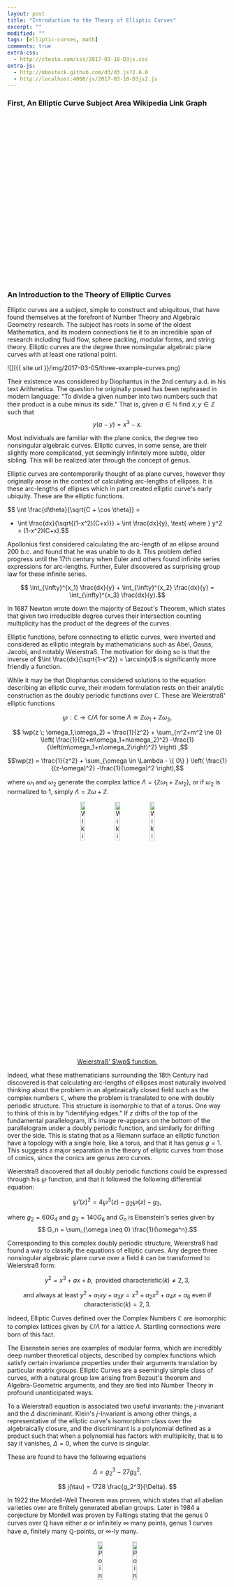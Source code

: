 ```yaml
---
layout: post
title: "Introduction to the Theory of Elliptic Curves"
excerpt: ""
modified: ""
tags: [elliptic-curves, math]
comments: true
extra-css:
  - http://ctesta.com/css/2017-03-18-D3js.css
extra-js:
  - http://mbostock.github.com/d3/d3.js?2.6.0
  - http://localhost:4000/js/2017-03-18-D3js2.js
---
```


### First, An Elliptic Curve Subject Area Wikipedia Link Graph
<!-- I learned how to set up the extra-css and extra-js from
this stackoverflow post:
https://stackoverflow.com/questions/14113559/how-to-tune-layout-for-a-particular-page-post-in-jekyll
This example was incredibly helpful
http://bl.ocks.org/MoritzStefaner/1377729
Symbols were sourced from here:
http://www.dionysia.org/html/entities/symbols.html
https://en.wikipedia.org/wiki/Blackboard_bold
-->
<svg width="1200" height="900"></svg>

<!--  
Sources:
- Fluid Flow: https://web.stanford.edu/~cantwell/Difficult_to_find_publications/Elliptic_Curves_and_3D_flow_patterns_Cantwell_2000.pdf
- Sphere Packing: http://www.jmilne.org/math/Books/ectext5.pdf
- String Theory: Husemöller's Text on Elliptic Curves
- History of Curves
- http://www.math.vt.edu/people/brown/doc/dioellip.pdf
- http://livetoad.org/Courses/Documents/132d/Notes/history_of_elliptic_curves.pdf
- https://projecteuclid.org/download/pdf_1/euclid.bams/1183533964

-->

### An Introduction to the Theory of Elliptic Curves

Elliptic curves are a subject, simple to construct and ubiquitous, that have found
themselves at the forefront of Number Theory and Algebraic Geometry research.
The subject has roots in some of the oldest Mathematics, and its modern
connections tie it to an incredible span of research including
fluid flow, sphere packing, modular forms, and string theory. Elliptic curves
are the degree three nonsingular algebraic plane curves with at least one
rational point.

![]({{ site.url }}/img/2017-03-05/three-example-curves.png)

Their existence was considered by Diophantus in the 2nd century a.d. in
his text Arithmetica. The question he originally posed has been rephrased
in modern language: "To divide a given number into two numbers such that their
product is a cube minus its side." That is, given $a \in \mathbb N$ find
$x,y \in \mathbb Z$ such that
$$y(a-y) = x^3 - x.$$

Most individuals are familiar with the plane conics, the degree
two nonsingular algebraic curves. Elliptic curves, in some sense,
are their slightly more complicated, yet seemingly infinitely more subtle,
older sibling. This will be realized later through the concept of genus.

Elliptic curves are contemporarily thought of as plane curves,
however they originally arose in the context of calculating arc-lengths
of ellipses. It is these arc-lengths
of ellipses which in part created elliptic curve's early ubiquity.
These are the elliptic functions.

$$ \int \frac{d\theta}{\sqrt{C + \cos \theta}} =
- \int \frac{dx}{\sqrt{(1-x^2)(C+x)}} =
\int \frac{dx}{y}, \text{ where } y^2 = (1-x^2)(C+x).$$

Apollonius first considered calculating the arc-length of an ellipse
around 200 b.c. and found that he was unable to do it. This problem
defied progress until the 17th century when Euler and others found
infinite series expressions for arc-lengths. Further, Euler discovered
as surprising group law for these infinite series.

$$ \int_{\infty}^{x_1} \frac{dx}{y} + \int_{\infty}^{x_2} \frac{dx}{y} =
\int_{\infty}^{x_3} \frac{dx}{y}.$$

In 1687 Newton wrote down the majority of Bezout's Theorem, which
states that given two irreducible degree curves their intersection
counting multiplicity has the product of the degrees of the curves.

Elliptic functions, before connecting to elliptic curves,
were inverted and considered as elliptic integrals by mathematicians such
as Abel, Gauss, Jacobi, and notably Weierstraß. The motivation for doing
so is that the inverse of $\int \frac{dx}{\sqrt{1-x^2}} = \arcsin(x)$
is significantly more friendly a function.  

While it may be that Diophantus considered solutions to the equation
describing an elliptic curve, their modern formulation rests on their
analytic construction as the doubly periodic functions over $\mathbb C$.
These are Weierstraß' elliptic functions

$$\wp:\mathbb C \to \mathbb C / \Lambda \text{ for some } \Lambda \cong
\mathbb Z\omega_1 +\mathbb Z\omega_2,$$

$$ \wp(z \; \omega_1,\omega_2) = \frac{1}{z^2} + \sum_{n^2+m^2 \ne 0} \left( \frac{1}{(z+m\omega_1+n\omega_2)^2} -\frac{1}{\left(m\omega_1+n\omega_2\right)^2} \right)
,$$

$$\wp(z) = \frac{1}{z^2} + \sum_{\omega \in \Lambda - \{ 0\} } \left( \frac{1}{(z-\omega)^2} -\frac{1}{\omega}^2 \right),$$

where $\omega_1$ and $\omega_2$ generate the complex lattice
$\Lambda = \{ \mathbb Z \omega_1 + \mathbb Z \omega_2 \}$, or if
$\omega_2$ is normalized to 1, simply $\Lambda = \mathbb Z \omega + \mathbb Z$.

<center>
<div style="display: block; margin: auto">
<img height='15%' width='15%' alt='Wikipedia Lattice Construction' src="https://upload.wikimedia.org/wikipedia/commons/thumb/d/d5/Lattice_torsion_points.svg/450px-Lattice_torsion_points.svg.png" />
<img height='15%' width='15%' alt='Wikipedia Lattice Construction' src="https://upload.wikimedia.org/wikipedia/commons/thumb/5/5a/Weierstrass_p.svg/150px-Weierstrass_p.svg.png" />
<img height='15%' width='15%' alt='Wikipedia Lattice Construction' src="https://upload.wikimedia.org/wikipedia/commons/thumb/0/07/Weierstrass_elliptic_function_P.png/1280px-Weierstrass_elliptic_function_P.png" />
<br>
<a href="https://en.wikipedia.org/wiki/Weierstrass%27s_elliptic_functions">Weierstraß' $\wp$ function.</a>
</div>
</center>

Indeed, what these mathematicians surrounding the 18th Century had discovered
is that calculating arc-lengths of ellipses most naturally involved thinking
about the problem in an algebraically closed field such as the
complex numbers $\mathbb C$, where the problem is translated to one with
doubly periodic structure. This structure is isomorphic to that of a torus.
One way to think of this is by "identifying edges." If $z$ drifts of the top
of the fundamental parallelogram, it's image re-appears on the bottom
of the parallelogram under a doubly periodic function, and similarly for drifting over the side.
This is stating that as a Riemann surface an elliptic function have a topology with a single hole,
like a torus, and that it has genus $g = 1$. This suggests a major separation
in the theory of elliptic curves from those of conics, since the
conics are genus zero curves.

Weierstraß discovered that all doubly periodic functions could be expressed
through his $\wp$ function, and that it followed the following differential
equation:

$$ \wp' (z)^2 = 4 \wp^3 (z) -g_2 \wp (z) - g_3,$$

where $g_2 = 60G_4$ and $g_3 = 140G_6$ and $G_n$ is Eisenstein's series given by
$$ G_n = \sum_{\omega \neq 0} \frac{1}{\omega^n}.$$

Corresponding to this complex doubly periodic structure,
Weierstraß had found a way to classify the equations of elliptic curves.
Any degree three nonsingular algebraic plane curve over a field $k$
can be transformed to Weierstraß form:

$$y^2 = x^3 + ax + b, \text{ provided } \text{characteristic}(k) \neq 2,3,$$

$$\text{ and always at least } y^2 + a_1 xy + a_3y = x^3 + a_2x^2 + a_4 x + a_6 \text{ even if } \text{characteristic}(k) = 2,3. $$

Indeed, Elliptic Curves defined over the Complex Numbers $\mathbb C$
are isomorphic to complex lattices given by $\mathbb C / \Lambda$ for a lattice
$\Lambda$. Startling connections were born of this fact.

The Eisenstein series are examples of modular forms, which are
incredibly deep number theoretical objects, described by complex functions which
satisfy certain invariance properties under their arguments translation
by particular matrix groups. Elliptic Curves are a seemingly simple class
of curves, with a natural group law
arising from Bezout's theorem
and Algebra-Geometric arguments, and they are tied into Number Theory in
profound unanticipated ways.

To a Weierstraß equation is associated two useful invariants:
the $j$-invariant and the $\Delta$ discriminant. Klein's $j$-Invariant is
among other things, a representative of the elliptic curve's isomorphism
class over the algebraically closure, and the discriminant is a polynomial
defined as a product such that when a polynomial has factors with
multiplicity, that is to say it vanishes, $\Delta = 0$, when the
curve is singular.

These are found to have the following equations

$$ \Delta=g_2^3-27g_3^2, $$

$$ j(\tau) = 1728 \frac{g_2^3}{\Delta}. $$

In 1922 the Mordell-Weil Theorem was proven, which states that
all abelian varieties over are finitely generated abelian groups.
Later in 1984 a conjecture by Mordell was proven by Faltings stating
that the genus 0 curves over $\mathbb Q$ have either $\emptyset$ or
infinitely $\infty$ many points, genus 1 curves have $\emptyset$,
finitely many $\mathbb Q$-points, or $\infty$-ly many.

<center>
<div style="display: block; margin: auto">
<img height='15%' width='15%' alt='Point Addition' src="{{ site.url }}/img/2017-03-17/ch2-point-addition.png" />
<img height='15%' width='15%' alt='Point Multiplication' src="{{ site.url }}/img/2017-03-17/ch2-point-multiplication.png" />
<br>
Point Addition and Multiplication
</div>
</center>


Ramanujan defined his $\tau$ function by the Fourier series
expansion of the discriminant $\Delta$.

$$\sum_{n\geq 1}\tau(n)q^n=q\prod_{n\geq 1}(1-q^n)^{24} =\Delta(z),$$

$$\text{ where } q=\exp(2\pi iz).$$

Ramanujan was able to conjecture powerful number theoretic congruences on this
$\tau$ function through the use of Modular Forms. Separately Ramanujan used
Eisenstein series and other Modular Forms to produce astounding congruences
describing the partition function $p(n)$.

$$ \begin{align}
\tau(mn) = \tau(m) \tau(n) \text{ if } (m,n) = 1 \text{ i.e. they are relatively prime,} \\
\tau(p^{r + 1}) = \tau(p)\tau(p^r) - p^{11}\tau(p^{r - 1}), \\
|\tau(p)| \leq 2p^{11/2} \text{ for primes } p. \\
\end{align} $$

$$ \begin{align}
p(5k+4) & \equiv 0 \pmod 5 \\
p(7k+5) & \equiv 0 \pmod 7 \\
p(11k+6) & \equiv 0 \pmod {11}.
\end{align} $$

These are some of the most beautiful functions in Mathematics. In 1972, Dyson gave
an lecture on the Missed Opportunities between Mathematics and Physics. He
begins with the story of the MacDonald equation for Ramanujan's Tau Function.

<center>
<div style="display: block; margin: auto">
<img width='75%' height='30%' src="{{ site.url }}/img/2017-03-05/Dyson Freeman MacDonald Tau Equation.png">
</div>
</center>

In the early 1990s Andrew Wiles established the Modularity Theorem,
an equivalence between modular forms and the rational structure of
an elliptic curve $E(\mathbb Q)$ and consequently proved Fermat's Last Theorem.
After the 20th Century, Elliptic Curves have found themselves amidst deep
Number Theory whilst being employed in applications from cryptography to
engineering. The Birch and Swinnerton-Dyer conjecture remains open,
and we have yet
to fully understand the rank of the group $E(\mathbb Q)$. Elliptic Curves
may have been with us from the very origins of algebra, but we are
still just beginning to understand their tremendous structure.


### Sources

- [Dale Husemöller : Elliptic Curves](https://books.google.com/books?isbn=0387215778)
- [Ezra Brown and Bruce T. Myers : Elliptic Curves from Mordell to Diophantus and Back](http://www.math.vt.edu/people/brown/doc/dioellip.pdf)
- [Freeman Dyson : Missed Opportunities](https://projecteuclid.org/download/pdf_1/euclid.bams/1183533964)
- [J.S. Milne : Elliptic Curves](http://www.jmilne.org/math/Books/ectext5.pdf)
- [Joseph H. Silverman : Advanced Topics in the Arithmetic of Elliptic Curves](https://books.google.com/books?isbn=0387943250)
- [Joseph H. Silverman : Elliptic Curves](https://books.google.com/books?isbn=1475719205)
- [Silverman and Tate : Rational Points on Elliptic Curves](https://books.google.com/books?isbn=3319185888)
- [Tom M. Apostol : Modular Functions and Dirichlet Series in Number Theory](https://books.google.com/books?id=zkrUBwAAQBAJ)
